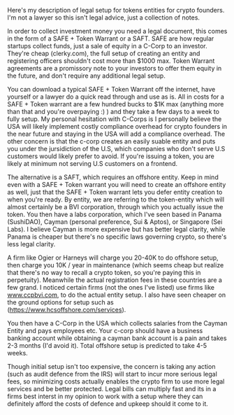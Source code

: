 Here's my description of legal setup for tokens entities for crypto founders. I'm not a lawyer so this isn't legal advice, just a collection of notes.

In order to collect investment money you need a legal document, this comes in the form of a SAFE + Token Warrant or a SAFT. SAFE are how regular startups collect funds, just a sale of equity in a C-Corp to an investor. They're cheap (clerky.com), the full setup of creating an entity and registering officers shouldn't cost more than $1000 max. Token Warrant agreements are a promissory note to your investors to offer them equity in the future, and don't require any additional legal setup.

You can download a typical SAFE + Token Warrant off the internet, have yourself or a lawyer do a quick read through and use as is. All in costs for a SAFE + Token warrant are a few hundred bucks to $1K max (anything more than that and you're overpaying :) ) and they take a few days to a week to fully setup. My personal hesitation with C-Corps is I personally believe the USA will likely implement costly compliance overhead for crypto founders in the near future and staying in the USA will add a compliance overhead. The other concern is that the c-corp creates an easily suable entity and puts you under the jursidiction of the U.S, which companies who don't serve U.S customers would likely prefer to avoid. If you're issuing a token, you are likely at minimum not serving U.S customers on a frontend.

The alternative is a SAFT, which requires an offshore entity. Keep in mind even with a SAFE + Token warrant you will need to create an offshore entity as well, just that the SAFE + Token warrant lets you defer entity creation to when you're ready. By entity, we are referring to the token-entity which will almost certainly be a BVI corporation, through which you actually issue the token. You then have a labs corporation, which I've seen based in Panama (SushiDAO), Cayman (personal preference, Sui & Aptos), or Singapore (Sei Labs). I believe Cayman is more expensive but has better legal clarity, while Panama is cheaper but there's no specific laws governing crypto, so there's less legal clarity.

A firm like Ogier or Harneys will charge you 20-40K to do offshore setup, then charge you 10K / year in maintenance (which seems cheap but realize that there's no way to recall a crypto token, so you're paying this in perpetuity). Meanwhile the actual registration fees in these countries are a few grand. I noticed certain firms (not the ones I've listed) use firms like www.ccpbvi.com, to do the actual entity setup. I also have seen cheaper on the ground options for setup such as (https://www.hcsoffshore.com/services).

You then have a C-Corp in the USA which collects salaries from the Cayman Entity and pays employees etc. Your c-corp should have a business banking account while obtaining a cayman bank account is a pain and takes 2-3 months (I'd avoid it). Total offshore setup is predicted to take 4-5 weeks.

Though initial setup isn't too expensive, the concern is taking any action (such as audit defence from the IRS) will start to incur more serious legal fees, so minimizing costs actually enables the crypto firm to use more legal services and be better protected. Legal bills can multiply fast and its in a firms best interst in my opinion to work with a setup where they can definitely afford the costs of defence and upkeep should it come to it.
